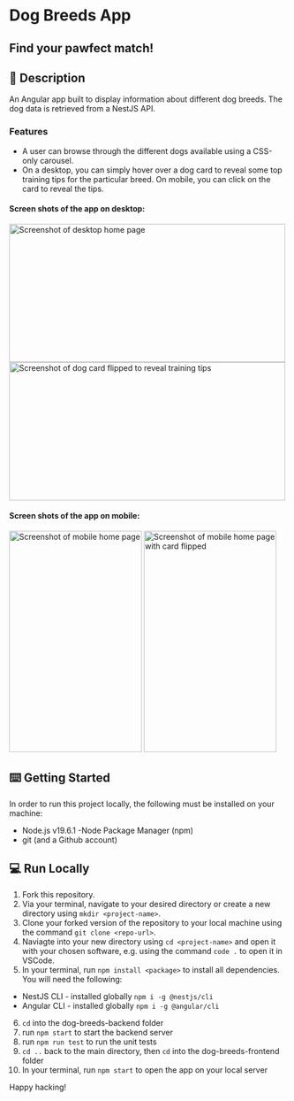 # Dog Breeds App
## Find your pawfect match!

## 📝  Description 

An Angular app built to display information about different dog breeds. The dog data is retrieved from a NestJS API.

### Features

* A user can browse through the different dogs available using a CSS-only carousel.
* On a desktop, you can simply hover over a dog card to reveal some top training tips for the particular breed. On mobile, you can click on the card to reveal the tips.

#### Screen shots of the app on desktop:

<img width="500" height="250" alt="Screenshot of desktop home page" src="https://github.com/leahbanks/dog-breeds-app/assets/118462248/737a2710-7262-432c-a8fb-546226502841"> <img width="500" height="250" alt="Screenshot of dog card flipped to reveal training tips" src="https://github.com/leahbanks/dog-breeds-app/assets/118462248/f5a3a82f-e8f5-4dd1-8cba-3e3212de1577">

#### Screen shots of the app on mobile:

<img width="240" height="400" alt="Screenshot of mobile home page" src="https://github.com/leahbanks/dog-breeds-app/assets/118462248/79dafcdc-2efd-4ac0-b6cb-4e582adfd067">
<img width="240" height="400" alt="Screenshot of mobile home page with card flipped" src="https://github.com/leahbanks/dog-breeds-app/assets/118462248/b3bcbac2-3fcd-48c0-822a-65c183d92f41">


## ⌨️  Getting Started 

In order to run this project locally, the following must be installed on your machine:

 * Node.js v19.6.1 -Node Package Manager (npm) 
 * git (and a Github account)


## 💻  Run Locally

1. Fork this repository.
2. Via your terminal, navigate to your desired directory or create a new directory using `mkdir <project-name>`. 
3. Clone your forked version of the repository to your local machine using the command `git clone <repo-url>`.
3. Naviagte into your new directory using `cd <project-name>` and open it with your chosen software, e.g. using the command `code .` to open it in VSCode.
4. In your terminal, run `npm install <package>` to install all dependencies. You will need the following:
  * NestJS CLI - installed globally `npm i -g @nestjs/cli`
  * Angular CLI - installed globally `npm i -g @angular/cli`
6. `cd` into the dog-breeds-backend folder
7. run `npm start` to start the backend server
8. run `npm run test` to run the unit tests
9. `cd ..` back to the main directory, then `cd` into the dog-breeds-frontend folder
10. In your terminal, run `npm start` to open the app on your local server

Happy hacking!

